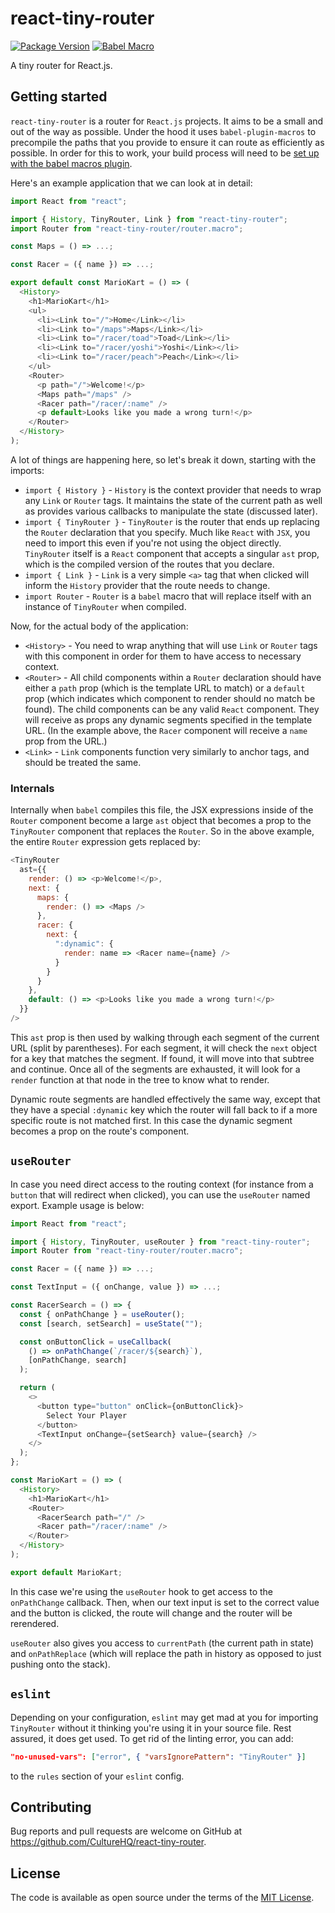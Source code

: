 # react-tiny-router

[![Package Version](https://img.shields.io/npm/v/react-tiny-router.svg)](https://www.npmjs.com/package/react-tiny-router)
[![Babel Macro](https://img.shields.io/badge/babel--macro-%F0%9F%8E%A3-f5da55.svg?style=flat-square)](https://github.com/kentcdodds/babel-plugin-macros)

A tiny router for React.js.

## Getting started

`react-tiny-router` is a router for `React.js` projects. It aims to be a small and out of the way as possible. Under the hood it uses `babel-plugin-macros` to precompile the paths that you provide to ensure it can route as efficiently as possible. In order for this to work, your build process will need to be [set up with the babel macros plugin](https://github.com/kentcdodds/babel-plugin-macros/blob/master/other/docs/user.md).

Here's an example application that we can look at in detail:

```javascript
import React from "react";

import { History, TinyRouter, Link } from "react-tiny-router";
import Router from "react-tiny-router/router.macro";

const Maps = () => ...;

const Racer = ({ name }) => ...;

export default const MarioKart = () => (
  <History>
    <h1>MarioKart</h1>
    <ul>
      <li><Link to="/">Home</Link></li>
      <li><Link to="/maps">Maps</Link></li>
      <li><Link to="/racer/toad">Toad</Link></li>
      <li><Link to="/racer/yoshi">Yoshi</Link></li>
      <li><Link to="/racer/peach">Peach</Link></li>
    </ul>
    <Router>
      <p path="/">Welcome!</p>
      <Maps path="/maps" />
      <Racer path="/racer/:name" />
      <p default>Looks like you made a wrong turn!</p>
    </Router>
  </History>
);
```

A lot of things are happening here, so let's break it down, starting with the imports:

* `import { History }` - `History` is the context provider that needs to wrap any `Link` or `Router` tags. It maintains the state of the current path as well as provides various callbacks to manipulate the state (discussed later).
* `import { TinyRouter }` - `TinyRouter` is the router that ends up replacing the `Router` declaration that you specify. Much like `React` with `JSX`, you need to import this even if you're not using the object directly. `TinyRouter` itself is a `React` component that accepts a singular `ast` prop, which is the compiled version of the routes that you declare.
* `import { Link }` - `Link` is a very simple `<a>` tag that when clicked will inform the `History` provider that the route needs to change.
* `import Router` - `Router` is a `babel` macro that will replace itself with an instance of `TinyRouter` when compiled.

Now, for the actual body of the application:

* `<History>` - You need to wrap anything that will use `Link` or `Router` tags with this component in order for them to have access to necessary context.
* `<Router>` - All child components within a `Router` declaration should have either a `path` prop (which is the template URL to match) or a `default` prop (which indicates which component to render should no match be found). The child components can be any valid `React` component. They will receive as props any dynamic segments specified in the template URL. (In the example above, the `Racer` component will receive a `name` prop from the URL.)
* `<Link>` - `Link` components function very similarly to anchor tags, and should be treated the same.

### Internals

Internally when `babel` compiles this file, the JSX expressions inside of the `Router` component become a large `ast` object that becomes a prop to the `TinyRouter` component that replaces the `Router`. So in the above example, the entire `Router` expression gets replaced by:

```javascript
<TinyRouter
  ast={{
    render: () => <p>Welcome!</p>,
    next: {
      maps: {
        render: () => <Maps />
      },
      racer: {
        next: {
          ":dynamic": {
            render: name => <Racer name={name} />
          }
        }
      }
    },
    default: () => <p>Looks like you made a wrong turn!</p>
  }}
/>
```

This `ast` prop is then used by walking through each segment of the current URL (split by parentheses). For each segment, it will check the `next` object for a key that matches the segment. If found, it will move into that subtree and continue. Once all of the segments are exhausted, it will look for a `render` function at that node in the tree to know what to render.

Dynamic route segments are handled effectively the same way, except that they have a special `:dynamic` key which the router will fall back to if a more specific route is not matched first. In this case the dynamic segment becomes a prop on the route's component.

## `useRouter`

In case you need direct access to the routing context (for instance from a `button` that will redirect when clicked), you can use the `useRouter` named export. Example usage is below:

```javascript
import React from "react";

import { History, TinyRouter, useRouter } from "react-tiny-router";
import Router from "react-tiny-router/router.macro";

const Racer = ({ name }) => ...;

const TextInput = ({ onChange, value }) => ...;

const RacerSearch = () => {
  const { onPathChange } = useRouter();
  const [search, setSearch] = useState("");

  const onButtonClick = useCallback(
    () => onPathChange(`/racer/${search}`),
    [onPathChange, search]
  );

  return (
    <>
      <button type="button" onClick={onButtonClick}>
        Select Your Player
      </button>
      <TextInput onChange={setSearch} value={search} />
    </>
  );
};

const MarioKart = () => (
  <History>
    <h1>MarioKart</h1>
    <Router>
      <RacerSearch path="/" />
      <Racer path="/racer/:name" />
    </Router>
  </History>
);

export default MarioKart;
```

In this case we're using the `useRouter` hook to get access to the `onPathChange` callback. Then, when our text input is set to the correct value and the button is clicked, the route will change and the router will be rerendered.

`useRouter` also gives you access to `currentPath` (the current path in state) and `onPathReplace` (which will replace the path in history as opposed to just pushing onto the stack).

## `eslint`

Depending on your configuration, `eslint` may get mad at you for importing `TinyRouter` without it thinking you're using it in your source file. Rest assured, it does get used. To get rid of the linting error, you can add:

```json
"no-unused-vars": ["error", { "varsIgnorePattern": "TinyRouter" }]
```

to the `rules` section of your `eslint` config.

## Contributing

Bug reports and pull requests are welcome on GitHub at https://github.com/CultureHQ/react-tiny-router.

## License

The code is available as open source under the terms of the [MIT License](https://opensource.org/licenses/MIT).
